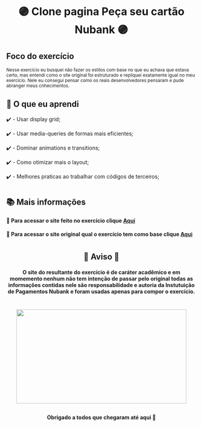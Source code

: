 <h1 align="center">🟣 Clone pagina Peça seu cartão Nubank 🟣</h1>

## Foco do exercício <small>
Nesse exercício eu busquei não fazer os estilos com base no que eu achava que estava certo, mas entendi como o site original foi estruturado e repliquei 
exatamente igual no meu exercício. Nele eu consegui pensar como os reais desenvolvedores pensaram e pude abranger meus cnhecimentos.
</small>

## 🔮 O que eu aprendi

✔️ - Usar display grid;

✔️ - Usar media-queries de formas mais eficientes;

✔️ - Dominar animations e transitions;

✔️ - Como otimizar mais o layout;

✔️ - Melhores praticas ao trabalhar com códigos de terceiros;
<h1/>

## 📚 Mais informações

#### 📍 Para acessar o site feito no exercício clique [Aqui](https://caiouser2.github.io/Clone-Nubank-peca-seu-cartao/)
#### 📍 Para acessar o site original qual o exercício tem como base clique [Aqui](https://nubank.com.br/pedir/nu/)
<h1/>

<h2 align="center">🛑 Aviso 🛑</h2> 
<h4 align="center">
O site do resultante do exercício é de caráter acadêmico e em momemento nenhum não tem intenção de passar pelo original
todas as informações contidas nele são responsabilidade e autoria da Instutuição de Pagamentos Nubank e foram usadas apenas para 
compor o exercício.
</h4>
<h1/>

<p align="center">
<img  width="450px" height="250px" src="./img/video/2022-12-17 15-08-15 - Trim_Segment_0_gif.gif"/>
</p>
<h4 align="center">Obrigado a todos que chegaram até aqui 💜</h5>
